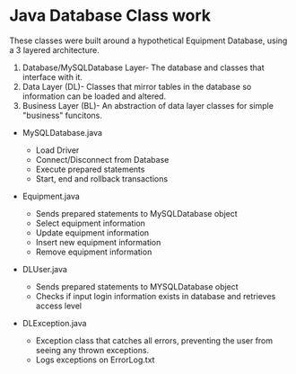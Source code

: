 # Java Database Class work

These classes were built around a hypothetical Equipment Database, using a 3 layered architecture. 
  1. Database/MySQLDatabase Layer- The database and classes that interface with it.
  2. Data Layer (DL)- Classes that mirror tables in the database so information can be loaded and altered.  
  3. Business Layer (BL)- An abstraction of data layer classes for simple "business" funcitons. 

- MySQLDatabase.java
  - Load Driver
  - Connect/Disconnect from Database
  - Execute prepared statements
  - Start, end and rollback transactions

- Equipment.java
  - Sends prepared statements to MySQLDatabase object
  - Select equipment information 
  - Update equipment information
  - Insert new equipment information
  - Remove equipment information

- DLUser.java
  - Sends prepared statements to MYSQLDatabase object
  - Checks if input login information exists in database and retrieves access level

- DLException.java
  - Exception class that catches all errors, preventing the user from seeing any thrown exceptions.
  - Logs exceptions on ErrorLog.txt
  
